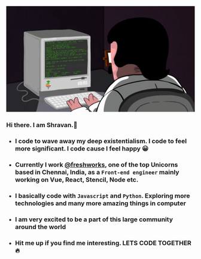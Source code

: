 
<img src="./coder.gif" alt="Coder" />

### Hi there. I am Shravan.👋
- ### I code to wave away my deep existentialism. I code to feel more significant. I code cause I feel happy 😀
- ### Currently I work [@freshworks](https://github.com/freshdesk), one of the top Unicorns based in Chennai, India, as a `Front-end engineer` mainly working on <b> Vue, React, Stencil, Node </b> etc.
- ### I basically code with `Javascript` and `Python`. Exploring more technologies and many more amazing things in computer
- ### I am very excited to be a part of this large community around the world 
- ### Hit me up if you find me interesting. LETS CODE TOGETHER 🔥

